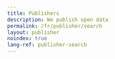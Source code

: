 ```yaml
---
title: Publishers
description: We publish open data
permalink: /fr/publisher/search
layout: publisher
noindex: true
lang-ref: publisher-search
---
```

